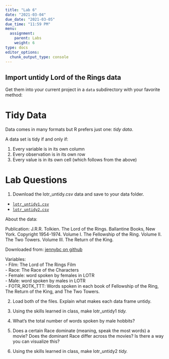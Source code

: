 ```yaml
---
title: "Lab 6"
date: "2021-03-04"
due_date: "2021-03-05"
due_time: "11:59 PM"
menu:
  assignment:
    parent: Labs
    weight: 6
type: docs
editor_options: 
  chunk_output_type: console
---
```


## Import untidy Lord of the Rings data

Get them into your current project in a `data` subdirectory with your favorite method:


# Tidy Data
Data comes in many formats but R prefers just one: _tidy data_.

A data set is tidy if and only if:

1. Every variable is in its own column
2. Every observation is in its own row
3. Every value is in its own cell (which follows from the above)

# Lab Questions
1. Download the lotr_untidy.csv data and save to your data folder.

- [<i class="fas fa-file-csv"></i> `lotr_untidy1.csv`](/data/lotr_untidy1.csv)  
- [<i class="fas fa-file-csv"></i> `lotr_untidy2.csv`](/data/lotr_untidy2.csv)

About the data:

Publication: J.R.R. Tolkien. The Lord of the Rings. Ballantine Books, New York. Copyright 1954-1974. Volume I. The Fellowship of the Ring. Volume II. The Two Towers. Volume III. The Return of the King.

Downloaded from: [jennybc on github](https://github.com/jennybc/lotr-tidy/)

Variables:   
    - Film: The Lord of The Rings Film  
    - Race: The Race of the Characters     
    - Female: word spoken by females in LOTR  
    - Male: word spoken by males in LOTR  
    - FOTR_ROTK_TTT: Words spoken in each book of Fellowship of the Ring, The Return of the King, and The Two Towers.

2. Load both of the files. Explain what makes each data frame untidy. 

3. Using the skills learned in class, make lotr_untidy1 _tidy._ 

4. What’s the total number of words spoken by male hobbits?

5. Does a certain Race dominate (meaning, speak the most words) a movie? Does the dominant Race differ across the movies? Is there a way you can visualize this? 

6. Using the skills learned in class, make lotr_untidy2 _tidy._ 
